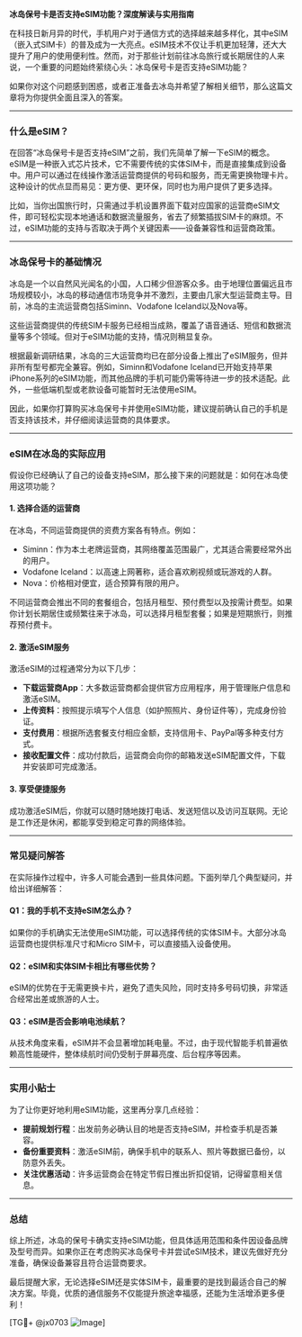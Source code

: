 **冰岛保号卡是否支持eSIM功能？深度解读与实用指南**

在科技日新月异的时代，手机用户对于通信方式的选择越来越多样化，其中eSIM（嵌入式SIM卡）的普及成为一大亮点。eSIM技术不仅让手机更加轻薄，还大大提升了用户的使用便利性。然而，对于那些计划前往冰岛旅行或长期居住的人来说，一个重要的问题始终萦绕心头：冰岛保号卡是否支持eSIM功能？

如果你对这个问题感到困惑，或者正准备去冰岛并希望了解相关细节，那么这篇文章将为你提供全面且深入的答案。

---

### 什么是eSIM？

在回答“冰岛保号卡是否支持eSIM”之前，我们先简单了解一下eSIM的概念。eSIM是一种嵌入式芯片技术，它不需要传统的实体SIM卡，而是直接集成到设备中。用户可以通过在线操作激活运营商提供的号码和服务，而无需更换物理卡片。这种设计的优点显而易见：更方便、更环保，同时也为用户提供了更多选择。

比如，当你出国旅行时，只需通过手机设置界面下载对应国家的运营商eSIM文件，即可轻松实现本地通话和数据流量服务，省去了频繁插拔SIM卡的麻烦。不过，eSIM功能的支持与否取决于两个关键因素——设备兼容性和运营商政策。

---

### 冰岛保号卡的基础情况

冰岛是一个以自然风光闻名的小国，人口稀少但游客众多。由于地理位置偏远且市场规模较小，冰岛的移动通信市场竞争并不激烈，主要由几家大型运营商主导。目前，冰岛的主流运营商包括Siminn、Vodafone Iceland以及Nova等。

这些运营商提供的传统SIM卡服务已经相当成熟，覆盖了语音通话、短信和数据流量等多个领域。但对于eSIM功能的支持，情况则稍显复杂。

根据最新调研结果，冰岛的三大运营商均已在部分设备上推出了eSIM服务，但并非所有型号都完全兼容。例如，Siminn和Vodafone Iceland已开始支持苹果iPhone系列的eSIM功能，而其他品牌的手机可能仍需等待进一步的技术适配。此外，一些低端机型或老款设备可能暂时无法使用eSIM。

因此，如果你打算购买冰岛保号卡并使用eSIM功能，建议提前确认自己的手机是否支持该技术，并仔细阅读运营商的具体要求。

---

### eSIM在冰岛的实际应用

假设你已经确认了自己的设备支持eSIM，那么接下来的问题就是：如何在冰岛使用这项功能？

#### 1. **选择合适的运营商**
   在冰岛，不同运营商提供的资费方案各有特点。例如：
   - Siminn：作为本土老牌运营商，其网络覆盖范围最广，尤其适合需要经常外出的用户。
   - Vodafone Iceland：以高速上网著称，适合喜欢刷视频或玩游戏的人群。
   - Nova：价格相对便宜，适合预算有限的用户。

   不同运营商会推出不同的套餐组合，包括月租型、预付费型以及按需计费型。如果你计划长期居住或频繁往来于冰岛，可以选择月租型套餐；如果是短期旅行，则推荐预付费卡。

#### 2. **激活eSIM服务**
   激活eSIM的过程通常分为以下几步：
   - **下载运营商App**：大多数运营商都会提供官方应用程序，用于管理账户信息和激活eSIM。
   - **上传资料**：按照提示填写个人信息（如护照照片、身份证件等），完成身份验证。
   - **支付费用**：根据所选套餐支付相应金额，支持信用卡、PayPal等多种支付方式。
   - **接收配置文件**：成功付款后，运营商会向你的邮箱发送eSIM配置文件，下载并安装即可完成激活。

#### 3. **享受便捷服务**
   成功激活eSIM后，你就可以随时随地拨打电话、发送短信以及访问互联网。无论是工作还是休闲，都能享受到稳定可靠的网络体验。

---

### 常见疑问解答

在实际操作过程中，许多人可能会遇到一些具体问题。下面列举几个典型疑问，并给出详细解答：

#### Q1：我的手机不支持eSIM怎么办？
   如果你的手机确实无法使用eSIM功能，可以选择传统的实体SIM卡。大部分冰岛运营商也提供标准尺寸和Micro SIM卡，可以直接插入设备使用。

#### Q2：eSIM和实体SIM卡相比有哪些优势？
   eSIM的优势在于无需更换卡片，避免了遗失风险，同时支持多号码切换，非常适合经常出差或旅游的人士。

#### Q3：eSIM是否会影响电池续航？
   从技术角度来看，eSIM并不会显著增加耗电量。不过，由于现代智能手机普遍依赖高性能硬件，整体续航时间仍受制于屏幕亮度、后台程序等因素。

---

### 实用小贴士

为了让你更好地利用eSIM功能，这里再分享几点经验：
- **提前规划行程**：出发前务必确认目的地是否支持eSIM，并检查手机是否兼容。
- **备份重要资料**：激活eSIM前，确保手机中的联系人、照片等数据已备份，以防意外丢失。
- **关注优惠活动**：许多运营商会在特定节假日推出折扣促销，记得留意相关信息。

---

### 总结

综上所述，冰岛的保号卡确实支持eSIM功能，但具体适用范围和条件因设备品牌及型号而异。如果你正在考虑购买冰岛保号卡并尝试eSIM技术，建议先做好充分准备，确保设备兼容且符合运营商要求。

最后提醒大家，无论选择eSIM还是实体SIM卡，最重要的是找到最适合自己的解决方案。毕竟，优质的通信服务不仅能提升旅途幸福感，还能为生活增添更多便利！

[TG💪+ @jx0703 ![Image](https://github.com/user-attachments/assets/dbca1d08-cadb-493c-b0ec-ad6f7a83f270)]